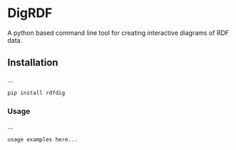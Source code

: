 # DigRDF

A python based command line tool for creating interactive diagrams of RDF data.

## Installation

...

```bash
pip install rdfdig
```

### Usage

...

    usage examples here...
